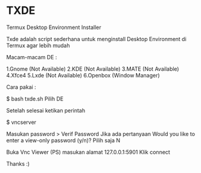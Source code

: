 # TXDE
Termux Desktop Environment Installer

Txde adalah script sederhana untuk menginstall
Desktop Environment di Termux agar lebih mudah

Macam-macam DE :

1.Gnome (Not Available)
2.KDE (Not Available)
3.MATE (Not Available)
4.Xfce4
5.Lxde (Not Available)
6.Openbox (Window Manager)

Cara pakai :

$ bash txde.sh
Pilih DE

Setelah selesai ketikan perintah 

$ vncserver

Masukan password > Verif Password
Jika ada pertanyaan Would you like to enter a view-only password (y/n)?
Pilih saja N

Buka Vnc Viewer (PS) masukan alamat 127.0.0.1:5901
Klik connect

Thanks :)
